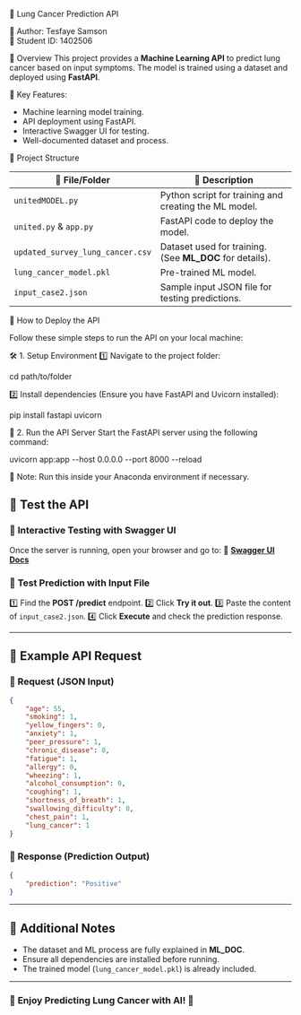 🚀 Lung Cancer Prediction API

📌 Author: Tesfaye Samson  
📌 Student ID: 1402506  


📖 Overview
This project provides a **Machine Learning API** to predict lung cancer based on input symptoms. The model is trained using a dataset and deployed using **FastAPI**.

🔹 Key Features:
- Machine learning model training.
- API deployment using FastAPI.
- Interactive Swagger UI for testing.
- Well-documented dataset and process.


 📂 Project Structure

| 📁 File/Folder | 📌 Description |
|--------------|-------------|
| `unitedMODEL.py` | Python script for training and creating the ML model. |
| `united.py` & `app.py` | FastAPI code to deploy the model. |
| `updated_survey_lung_cancer.csv` | Dataset used for training. (See **ML_DOC** for details). |
| `lung_cancer_model.pkl` | Pre-trained ML model. |
| `input_case2.json` | Sample input JSON file for testing predictions. |


🚀 How to Deploy the API

Follow these simple steps to run the API on your local machine:

🛠 1. Setup Environment
1️⃣ Navigate to the project folder:

cd path/to/folder

2️⃣ Install dependencies (Ensure you have FastAPI and Uvicorn installed):

pip install fastapi uvicorn

 🚀 2. Run the API Server
Start the FastAPI server using the following command:

uvicorn app:app --host 0.0.0.0 --port 8000 --reload


📌 Note: Run this inside your Anaconda environment if necessary.



## 🎯 Test the API

### 🔎 **Interactive Testing with Swagger UI**
Once the server is running, open your browser and go to:
📌 **[Swagger UI Docs](http://127.0.0.1:8000/docs)**

### 📝 **Test Prediction with Input File**
1️⃣ Find the **POST /predict** endpoint.
2️⃣ Click **Try it out**.
3️⃣ Paste the content of `input_case2.json`.
4️⃣ Click **Execute** and check the prediction response.

---

## 🎯 Example API Request
### 🔹 Request (JSON Input)
```json
{
    "age": 55,
    "smoking": 1,
    "yellow_fingers": 0,
    "anxiety": 1,
    "peer_pressure": 1,
    "chronic_disease": 0,
    "fatigue": 1,
    "allergy": 0,
    "wheezing": 1,
    "alcohol_consumption": 0,
    "coughing": 1,
    "shortness_of_breath": 1,
    "swallowing_difficulty": 0,
    "chest_pain": 1,
    "lung_cancer": 1  
}

```
### 🔹 Response (Prediction Output)
```json
{
    "prediction": "Positive"
}
```

---

## 📌 Additional Notes
- The dataset and ML process are fully explained in **ML_DOC**.
- Ensure all dependencies are installed before running.
- The trained model (`lung_cancer_model.pkl`) is already included.

---

### 🎉 **Enjoy Predicting Lung Cancer with AI!** 🚀


